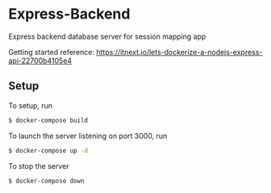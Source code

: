 # Express-Backend
Express backend database server for session mapping app

Getting started reference: https://itnext.io/lets-dockerize-a-nodejs-express-api-22700b4105e4

## Setup
To setup, run
```sh
$ docker-compose build
```
To launch the server listening on port 3000, run
```sh
$ docker-compose up -d
```
To stop the server
```sh
$ docker-compose down
```
